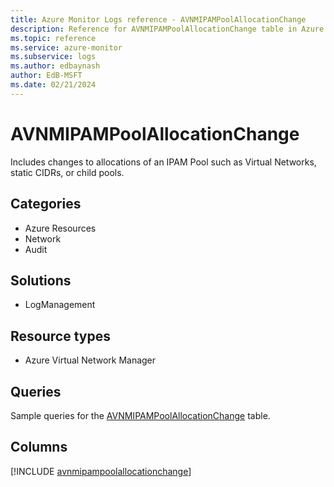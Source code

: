 ```yaml
---
title: Azure Monitor Logs reference - AVNMIPAMPoolAllocationChange
description: Reference for AVNMIPAMPoolAllocationChange table in Azure Monitor Logs.
ms.topic: reference
ms.service: azure-monitor
ms.subservice: logs
ms.author: edbaynash
author: EdB-MSFT
ms.date: 02/21/2024
---
```


# AVNMIPAMPoolAllocationChange

Includes changes to allocations of an IPAM Pool such as Virtual Networks, static CIDRs, or child pools.


## Categories

- Azure Resources
- Network
- Audit

## Solutions

- LogManagement

## Resource types

- Azure Virtual Network Manager

## Queries

 Sample queries for the [AVNMIPAMPoolAllocationChange](/azure/azure-monitor/reference/queries/avnmipampoolallocationchange) table.


## Columns
  
[!INCLUDE [avnmipampoolallocationchange](.././tables/includes/avnmipampoolallocationchange-include.md)]
